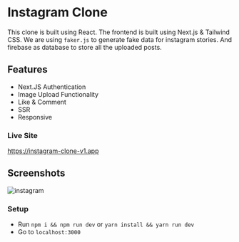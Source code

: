 # Instagram Clone

This clone is built using React. The frontend is built using Next.js & Tailwind CSS. We are using `faker.js` to generate fake data for instagram stories. And firebase as database to store all the uploaded posts.

## Features

- Next.JS Authentication
- Image Upload Functionality
- Like & Comment
- SSR
- Responsive

### Live Site

https://instagram-clone-v1.app

## Screenshots

![instagram](https://user-images.githubusercontent.com/71595764/139582866-bcb79e57-f862-434f-ba38-f45e58ff3829.jpg)

### Setup

- Run `npm i && npm run dev` or `yarn install && yarn run dev`
- Go to `localhost:3000`
